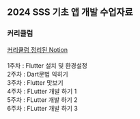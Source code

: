 ## 2024 SSS 기초 앱 개발 수업자료

### 커리큘럼
<div>
  <a href="https://clglfh.notion.site/c73e46202d6c48d88ab580f5e3b46dd3?v=a92685853c6f45aaa19aa124cb4fd310&pvs=4">커리큘럼 정리된 Notion</a>
</div>
<br>
1주차 : Flutter 설치 및 환경설정<br>
2주차 : Dart문법 익히기<br>
3주차 : Flutter 맛보기<br>
4주차 : FLutter 개발 하기 1<br>
5주차 : FLutter 개발 하기 2<br>
6주차 : FLutter 개발 하기 3<br>